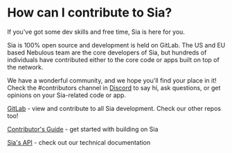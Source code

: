 # How can I contribute to Sia?

If you've got some dev skills and free time, Sia is here for you.

Sia is 100% open source and development is held on GitLab. The US and EU based Nebulous team are the core developers of Sia, but hundreds of individuals have contributed either to the core code or apps built on top of the network.

We have a wonderful community, and we hope you'll find your place in it! Check the \#contributors channel in [Discord](https://discord.gg/sia) to say hi, ask questions, or get opinions on your Sia-related code or app.

[GitLab](https://gitlab.com/NebulousLabs/Sia) - view and contribute to all Sia development. Check our other repos too!

[Contributor's Guide](https://gitlab.com/NebulousLabs/Sia/blob/master/CONTRIBUTING.md) - get started with building on Sia

[Sia's API](https://sia.tech/docs/) - check out our technical documentation

